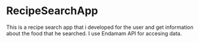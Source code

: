 # RecipeSearchApp
This is a recipe search app that i developed for the user and get information about the food that he searched. I use Endamam API for accesing data.
